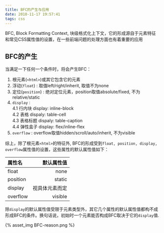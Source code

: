 ```yaml
---
title: BFC的产生与应用
date: 2018-11-17 19:57:41
tags: css
---
```


BFC, Block Formatting Context, 块级格式化上下文，它的形成源自于元素特征和常见CSS属性值的设置，在一些前端问题的处理方面也有着重要的应用
<!-- more -->

## BFC的产生

当满足一下任何一个条件时，将会产生BFC：

1. 根元素(`<html>`)或其它包含它的元素
2. 浮动(`float`) : 取值left/right/inherit, 取值不为none
3. 定位(`position`) : 绝对定位元素，position取值absolute/fixed, 不为relative/static
4. `display` :    
    4.1 行内块  display: inline-block   
    4.2 表格  dispaly: table-cell   
    4.3 表格标题  dispaly: table-caption   
    4.4 弹性盒子  display: flex/inline-flex
5. `overflow` : overflow取值hidden/scroll/auto/inherit, 不为visible

综上，除了根元素`<html>`的特征外, BFC的形成受到`float, position, display, overflow`属性值的设置，这些属性的默认属性值如下：

| 属性名   | 默认属性值     |
| :------- | -------------: |
| float    | none           |
| position | static         |
| display  | 视具体元素而定 |
| overflow | visible        |

除`display`的默认属性值受限于元素类型外，其它几个属性的默认属性值都构不成形成BFC的条件。换句话说，初始时一个元素能否构成BFC取决于它的`display`值.


<span>
   {% asset_img BFC-reason.png %}
</span>